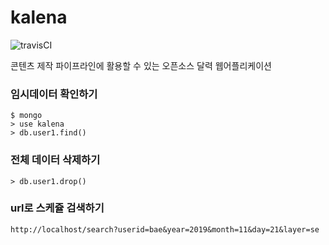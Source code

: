 # kalena
![travisCI](https://secure.travis-ci.org/lazypic/kalena.png)

콘텐츠 제작 파이프라인에 활용할 수 있는 오픈소스 달력 웹어플리케이션


### 임시데이터 확인하기
```
$ mongo
> use kalena
> db.user1.find()
```
### 전체 데이터 삭제하기
```
> db.user1.drop()
```

### url로 스케쥴 검색하기
```
http://localhost/search?userid=bae&year=2019&month=11&day=21&layer=se
```
